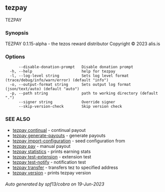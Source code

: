 ## tezpay

TEZPAY

### Synopsis

TEZPAY 0.1.15-alpha - the tezos reward distributor
Copyright © 2023 alis.is


### Options

```
      --disable-donation-prompt   Disable donation prompt
  -h, --help                      help for tezpay
  -l, --log-level string          Sets log level format (trace/debug/info/warn/error) (default "info")
  -o, --output-format string      Sets output log format (json/text/auto) (default "auto")
  -p, --path string               path to working directory (default ".")
      --signer string             Override signer
      --skip-version-check        Skip version check
```

### SEE ALSO

* [tezpay continual](tezpay_continual.md)	 - continual payout
* [tezpay generate-payouts](tezpay_generate-payouts.md)	 - generate payouts
* [tezpay import-configuration](tezpay_import-configuration.md)	 - seed configuration from
* [tezpay pay](tezpay_pay.md)	 - manual payout
* [tezpay statistics](tezpay_statistics.md)	 - prints earning stats
* [tezpay test-extension](tezpay_test-extension.md)	 - extension test
* [tezpay test-notify](tezpay_test-notify.md)	 - notification test
* [tezpay transfer](tezpay_transfer.md)	 - transfers tez to specified address
* [tezpay version](tezpay_version.md)	 - prints tezpay version

###### Auto generated by spf13/cobra on 19-Jun-2023
